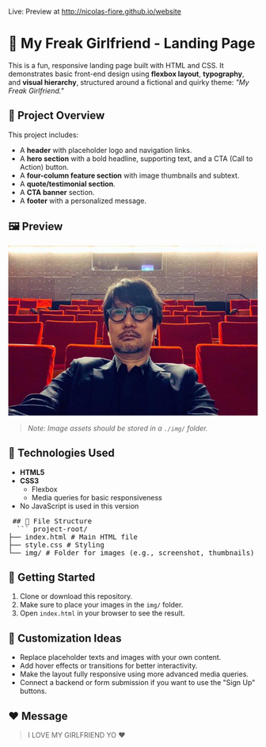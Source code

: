 Live: Preview at http://nicolas-fiore.github.io/website


# 💙 My Freak Girlfriend - Landing Page

This is a fun, responsive landing page built with HTML and CSS. It demonstrates basic front-end design using **flexbox layout**, **typography**, and **visual hierarchy**, structured around a fictional and quirky theme: *"My Freak Girlfriend."*

## 📄 Project Overview

This project includes:

- A **header** with placeholder logo and navigation links.
- A **hero section** with a bold headline, supporting text, and a CTA (Call to Action) button.
- A **four-column feature section** with image thumbnails and subtext.
- A **quote/testimonial section**.
- A **CTA banner** section.
- A **footer** with a personalized message.

## 🖼️ Preview

![Preview Screenshot](./img/FytStzPWAAIH185.png)  
> *Note: Image assets should be stored in a `./img/` folder.*

## 🧰 Technologies Used

- **HTML5**
- **CSS3**
  - Flexbox
  - Media queries for basic responsiveness
- No JavaScript is used in this version

<pre> ## 📁 File Structure 
  ``` project-root/ 
├── index.html # Main HTML file
├── style.css # Styling 
└── img/ # Folder for images (e.g., screenshot, thumbnails) ``` </pre>

## 🚀 Getting Started

1. Clone or download this repository.
2. Make sure to place your images in the `img/` folder.
3. Open `index.html` in your browser to see the result.

## 📝 Customization Ideas

- Replace placeholder texts and images with your own content.
- Add hover effects or transitions for better interactivity.
- Make the layout fully responsive using more advanced media queries.
- Connect a backend or form submission if you want to use the "Sign Up" buttons.

## ❤️ Message

> I LOVE MY GIRLFRIEND YO ❤️


